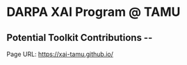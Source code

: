 # DARPA XAI Program @ TAMU

## Potential Toolkit Contributions --

Page URL: https://xai-tamu.github.io/ 
